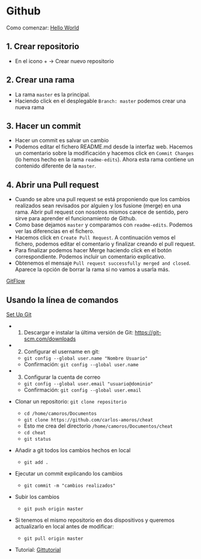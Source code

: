 Github
======

Como comenzar: [Hello World](https://guides.github.com/activities/hello-world/)

## 1. Crear repositorio
* En el icono + -> Crear nuevo repositorio
## 2. Crear una rama
* La rama ```master``` es la principal. 
* Haciendo click en el desplegable ```Branch: master``` podemos crear una nueva rama
## 3. Hacer un commit
* Hacer un commit es salvar un cambio
* Podemos editar el fichero README.md desde la interfaz web. Hacemos un comentario sobre la modificación y hacemos click en ```Commit Changes``` (lo hemos hecho en la rama ```readme-edits```). Ahora esta rama contiene un contenido diferente de la ```master```.
## 4. Abrir una Pull request
* Cuando se abre una pull request se está proponiendo que los cambios realizados sean revisados por alguien y los fusione (merge) en una rama. Abrir pull request con nosotros mismos carece de sentido, pero sirve para aprender el funcionamiento de Github.
* Como base dejamos ```master``` y comparamos con ```readme-edits```. Podemos ver las diferencias en el fichero. 
* Hacemos click en ```Create Pull Request```. A continuación vemos el fichero, podemos editar el comentario y finalizar creando el pull request. 
* Para finalizar podemos hacer Merge haciendo click en el botón correspondiente. Podemos incluir un comentario explicativo.
* Obtenemos el mensaje ```Pull request successfully merged and closed```. Aparece la opción de borrar la rama si no vamos a usarla más. 

[GitFlow](https://guides.github.com/introduction/flow/)

## Usando la línea de comandos

[Set Up Git](https://help.github.com/articles/set-up-git/)

* 1. Descargar e instalar la última versión de Git: https://git-scm.com/downloads
* 2. Configurar el username en git:
    * ```git config --global user.name "Nombre Usuario"```
    * Confirmación: ```git config --global user.name```
* 3. Configurar la cuenta de correo
    * ```git config --global user.email "usuario@dominio"```
    * Confirmación: ```git config --global user.email```


* Clonar un repositorio: ```git clone repositorio```
    * ```cd /home/camoros/Documentos```
    * ```git clone https://github.com/carlos-amoros/cheat```
    * Esto me crea del directorio ```/home/camoros/Documentos/cheat```
    * ```cd cheat```
    * ```git status```
* Añadir a git todos los cambios hechos en local
    * ```git add .```
* Ejecutar un commit explicando los cambios
    * ```git commit -m "cambios realizados"```
* Subir los cambios
    * ```git push origin master```
* Si tenemos el mismo repositorio en dos dispositivos y queremos actualizarlo en local antes de modificar:
    * ```git pull origin master```

* Tutorial: [Gittutorial](https://git-scm.com/docs/gittutorial)
